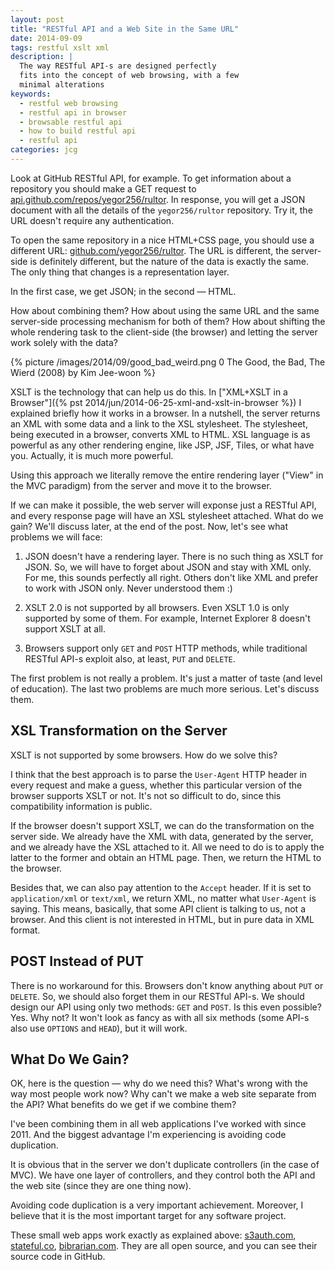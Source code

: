 ```yaml
---
layout: post
title: "RESTful API and a Web Site in the Same URL"
date: 2014-09-09
tags: restful xslt xml
description: |
  The way RESTful API-s are designed perfectly
  fits into the concept of web browsing, with a few
  minimal alterations
keywords:
  - restful web browsing
  - restful api in browser
  - browsable restful api
  - how to build restful api
  - restful api
categories: jcg
---
```


Look at GitHub RESTful API, for example. To get information
about a repository you should make a GET request to
[api.github.com/repos/yegor256/rultor](https://api.github.com/repos/yegor256/rultor).
In response, you will get a JSON document with all the details of the
`yegor256/rultor` repository. Try it, the URL doesn't require any authentication.

To open the same repository in a nice HTML+CSS page, you should use
a different URL: [github.com/yegor256/rultor](https://github.com/yegor256/rultor).
The URL is different, the server-side is definitely different, but the
nature of the data is exactly the same. The only thing that changes is
a representation layer.

In the first case, we get JSON; in the second &mdash; HTML.

How about combining them? How about using the same URL and the same
server-side processing mechanism for both of them? How about shifting the whole rendering task
to the client-side (the browser) and letting the server work solely with
the data?

<!--more-->

{% picture /images/2014/09/good_bad_weird.png 0 The Good, the Bad, The Wierd (2008) by Kim Jee-woon %}

XSLT is the technology that can help us do this.
In ["XML+XSLT in a Browser"]({% pst 2014/jun/2014-06-25-xml-and-xslt-in-browser %})
I explained briefly how it works in a browser. In a nutshell, the
server returns an XML with some data and a link to the XSL stylesheet. The
stylesheet, being executed in a browser, converts XML to HTML. XSL language
is as powerful as any other rendering engine, like JSP, JSF, Tiles, or what have you.
Actually, it is much more powerful.

Using this approach we literally remove the entire rendering layer
("View" in the MVC paradigm) from the server and move it to the browser.

If we can make it possible, the web server will exponse just a RESTful API,
and every response page will have an XSL stylesheet attached. What do
we gain? We'll discuss later, at the end of the post. Now, let's see
what problems we will face:

 1. JSON doesn't have a rendering layer. There is no such thing
    as XSLT for JSON. So, we will have to forget about JSON and stay
    with XML only. For me, this sounds perfectly all right. Others
    don't like XML and prefer to work with JSON only.
    Never understood them :)

 2. XSLT 2.0 is not supported by all browsers. Even XSLT 1.0 is
    only supported by some of them. For example, Internet Explorer 8 doesn't
    support XSLT at all.

 3. Browsers support only `GET` and `POST` HTTP methods, while
    traditional RESTful API-s exploit also, at least, `PUT` and `DELETE`.

The first problem is not really a problem. It's just a matter
of taste (and level of education). The last two problems are much
more serious. Let's discuss them.

## XSL Transformation on the Server

XSLT is not supported by some browsers. How do we solve this?

I think that the best approach is to parse the `User-Agent` HTTP header
in every request and make a guess, whether this particular version
of the browser supports XSLT or not. It's not so difficult to do,
since this compatibility information is public.

If the browser doesn't support XSLT, we can do the transformation
on the server side. We already have the XML with data, generated by the server,
and we already have the XSL attached to it. All we need to do is to apply
the latter to the former and obtain an HTML page. Then, we return the HTML to
the browser.

Besides that, we can also pay attention to the `Accept` header. If it is
set to `application/xml` or `text/xml`, we return XML, no matter what
`User-Agent` is saying. This means, basically, that some API client
is talking to us, not a browser. And this client is not interested in HTML,
but in pure data in XML format.

## POST Instead of PUT

There is no workaround for this. Browsers don't know anything about `PUT` or `DELETE`.
So, we should also forget them in our RESTful API-s. We should design
our API using only two methods: `GET` and `POST`. Is this even possible?
Yes. Why not? It won't look as fancy as with all six methods (some API-s
also use `OPTIONS` and `HEAD`), but it will work.

## What Do We Gain?

OK, here is the question &mdash; why do we need this? What's wrong with
the way most people work now? Why can't we make a web site separate from the API?
What benefits do we get if we combine them?

I've been combining them in all web applications I've worked with since 2011.
And the biggest advantage I'm experiencing is avoiding code duplication.

It is obvious that in the server we don't
duplicate controllers (in the case of MVC). We have one layer of controllers,
and they control both the API and the web site (since they are one thing now).

Avoiding code duplication is a very important achievement. Moreover,
I believe that it is the most important target for any software project.

These small web apps work exactly as explained above:
[s3auth.com](http://www.s3auth.com),
[stateful.co](http://www.stateful.co),
[bibrarian.com](http://www.bibrarian.com).
They are all open source, and you can see their source code in GitHub.
